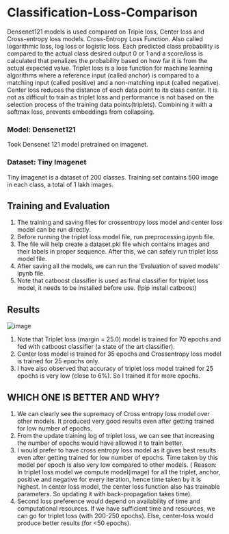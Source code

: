 # Classification-Loss-Comparison
Densenet121 models is used compared on Triple loss, Center loss and Cross-entropy loss models. Cross-Entropy Loss Function. Also called logarithmic loss, log loss or logistic loss. Each predicted class probability is compared to the actual class desired output 0 or 1 and a score/loss is calculated that penalizes the probability based on how far it is from the actual expected value. Triplet loss is a loss function for machine learning algorithms where a reference input (called anchor) is compared to a matching input (called positive) and a non-matching input (called negative). Center loss reduces the distance of each data point to its class center. It is not as difficult to train as triplet loss and performance is not based on the selection process of the training data points(triplets). Combining it with a softmax loss, prevents embeddings from collapsing.

### Model: Densenet121
Took Densenet 121 model pretrained on imagenet. 

### Dataset: Tiny Imagenet
Tiny imagenet is a dataset of 200 classes. Training set contains 500 image in each class, a total of 1 lakh images.

## Training and Evaluation

1. The training and saving files for crossentropy loss model and center loss model can be run directly.
2. Before running the triplet loss model file, run preprocessing.ipynb file.
3. The file will help create a dataset.pkl file which contains images and their labels in proper sequence. After this, we can safely run triplet loss model file.
4. After saving all the models, we can run the ‘Evaluation of saved models’ ipynb file.
5. Note that catboost classifier is used as final classifier for triplet loss model, it needs to be installed before use. (!pip install catboost)

## Results

![image](https://user-images.githubusercontent.com/65457437/156496591-d862bf40-241a-4449-8f51-846f1e612851.png)

1. Note that Triplet loss (margin = 25.0) model is trained for 70 epochs and fed with catboost classifier (a state of the art classifier).
2. Center loss model is trained for 35 epochs and Crossentropy loss model is trained for 25 epochs only. 
3. I have also observed that accuracy of triplet loss model trained for 25 epochs is very low (close to 6%). So I trained it for more epochs.

## WHICH ONE IS BETTER AND WHY?

1. We can clearly see the supremacy of Cross entropy loss model over other models. It produced very good results even after getting trained for low number of epochs.
2. From the update training log of triplet loss, we can see that increasing the number of epochs would have allowed it to train better.
3. I would prefer to have cross entropy loss model as it gives best results even after getting trained for low number of epochs. Time taken by this model per epoch is also very low compared to other models. ( Reason: In triplet loss model we compute model(image) for all the triplet, anchor, positive and negative for every iteration, hence time taken by it is highest. In center loss model, the center loss function also has trainable parameters. So updating it with back-propagation takes time).
3. Second loss preference would depend on availability of time and computational resources. If we have sufficient time and resources, we can go for triplet loss (with 200-250 epochs). Else, center-loss would produce better results (for <50 epochs).

